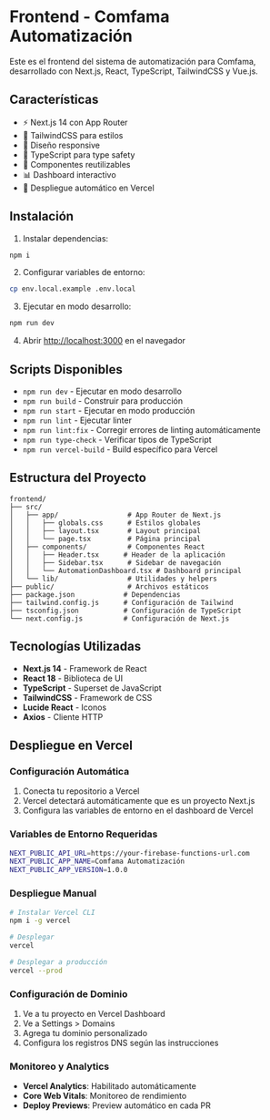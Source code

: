# Frontend - Comfama Automatización

Este es el frontend del sistema de automatización para Comfama, desarrollado con Next.js, React, TypeScript, TailwindCSS y Vue.js.

## Características

- ⚡ Next.js 14 con App Router
- 🎨 TailwindCSS para estilos
- 📱 Diseño responsive
- 🔧 TypeScript para type safety
- 🎯 Componentes reutilizables
- 📊 Dashboard interactivo
- 🚀 Despliegue automático en Vercel

## Instalación

1. Instalar dependencias:

```bash
npm i
```

2. Configurar variables de entorno:

```bash
cp env.local.example .env.local
```

3. Ejecutar en modo desarrollo:

```bash
npm run dev
```

4. Abrir [http://localhost:3000](http://localhost:3000) en el navegador

## Scripts Disponibles

- `npm run dev` - Ejecutar en modo desarrollo
- `npm run build` - Construir para producción
- `npm run start` - Ejecutar en modo producción
- `npm run lint` - Ejecutar linter
- `npm run lint:fix` - Corregir errores de linting automáticamente
- `npm run type-check` - Verificar tipos de TypeScript
- `npm run vercel-build` - Build específico para Vercel

## Estructura del Proyecto

```
frontend/
├── src/
│   ├── app/                 # App Router de Next.js
│   │   ├── globals.css      # Estilos globales
│   │   ├── layout.tsx       # Layout principal
│   │   └── page.tsx         # Página principal
│   ├── components/          # Componentes React
│   │   ├── Header.tsx      # Header de la aplicación
│   │   ├── Sidebar.tsx      # Sidebar de navegación
│   │   └── AutomationDashboard.tsx # Dashboard principal
│   └── lib/                 # Utilidades y helpers
├── public/                  # Archivos estáticos
├── package.json            # Dependencias
├── tailwind.config.js      # Configuración de Tailwind
├── tsconfig.json           # Configuración de TypeScript
└── next.config.js          # Configuración de Next.js
```

## Tecnologías Utilizadas

- **Next.js 14** - Framework de React
- **React 18** - Biblioteca de UI
- **TypeScript** - Superset de JavaScript
- **TailwindCSS** - Framework de CSS
- **Lucide React** - Iconos
- **Axios** - Cliente HTTP

## Despliegue en Vercel

### Configuración Automática

1. Conecta tu repositorio a Vercel
2. Vercel detectará automáticamente que es un proyecto Next.js
3. Configura las variables de entorno en el dashboard de Vercel

### Variables de Entorno Requeridas

```bash
NEXT_PUBLIC_API_URL=https://your-firebase-functions-url.com
NEXT_PUBLIC_APP_NAME=Comfama Automatización
NEXT_PUBLIC_APP_VERSION=1.0.0
```

### Despliegue Manual

```bash
# Instalar Vercel CLI
npm i -g vercel

# Desplegar
vercel

# Desplegar a producción
vercel --prod
```

### Configuración de Dominio

1. Ve a tu proyecto en Vercel Dashboard
2. Ve a Settings > Domains
3. Agrega tu dominio personalizado
4. Configura los registros DNS según las instrucciones

### Monitoreo y Analytics

- **Vercel Analytics**: Habilitado automáticamente
- **Core Web Vitals**: Monitoreo de rendimiento
- **Deploy Previews**: Preview automático en cada PR
